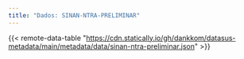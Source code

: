 ```yaml
---
title: "Dados: SINAN-NTRA-PRELIMINAR"
---
```


{{< remote-data-table "https://cdn.statically.io/gh/dankkom/datasus-metadata/main/metadata/data/sinan-ntra-preliminar.json" >}}
